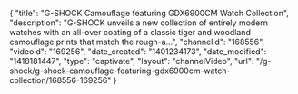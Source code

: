 {
    "title": "G-SHOCK Camouflage featuring GDX6900CM Watch Collection",
    "description": "G-SHOCK unveils a new collection of entirely modern watches with an all-over coating of a classic tiger and woodland camouflage prints that match the rough-a...",
    "channelid": "168556",
    "videoid": "169256",
    "date_created": "1401234173",
    "date_modified": "1418181447",
    "type": "captivate",
    "layout": "channelVideo",
    "url": "\/g-shock\/g-shock-camouflage-featuring-gdx6900cm-watch-collection\/168556-169256"
}